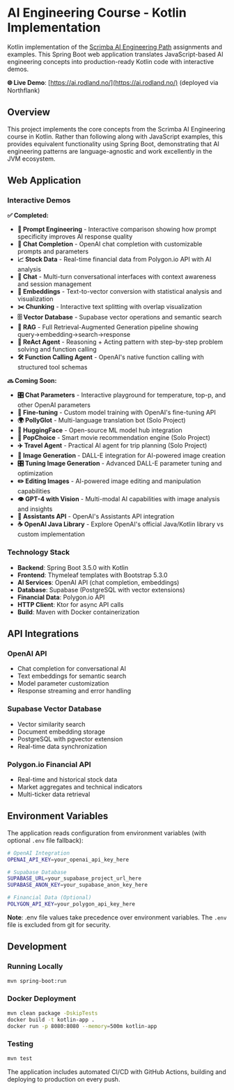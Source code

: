 # AI Engineering Course - Kotlin Implementation

Kotlin implementation of the [Scrimba AI Engineering Path](https://scrimba.com/the-ai-engineer-path-c02v) assignments and examples. This Spring Boot web application translates JavaScript-based AI engineering concepts into production-ready Kotlin code with interactive demos.

**🌐 Live Demo**: [https://ai.rodland.no/](https://ai.rodland.no/) (deployed via Northflank)

## Overview

This project implements the core concepts from the Scrimba AI Engineering course in Kotlin. Rather than following along with JavaScript examples, this provides equivalent functionality using Spring Boot, demonstrating that AI engineering patterns are language-agnostic and work excellently in the JVM ecosystem.

## Web Application

### Interactive Demos

**✅ Completed:**
- **📝 Prompt Engineering** - Interactive comparison showing how prompt specificity improves AI response quality
- **🤖 Chat Completion** - OpenAI chat completion with customizable prompts and parameters
- **📈 Stock Data** - Real-time financial data from Polygon.io API with AI analysis
- **💬 Chat** - Multi-turn conversational interfaces with context awareness and session management
- **🔢 Embeddings** - Text-to-vector conversion with statistical analysis and visualization  
- **✂️ Chunking** - Interactive text splitting with overlap visualization
- **🗄️ Vector Database** - Supabase vector operations and semantic search
- **🔗 RAG** - Full Retrieval-Augmented Generation pipeline showing query→embedding→search→response
- **🧠 ReAct Agent** - Reasoning + Acting pattern with step-by-step problem solving and function calling
- **🛠️ Function Calling Agent** - OpenAI's native function calling with structured tool schemas

**🔜 Coming Soon:**
- **🎛️ Chat Parameters** - Interactive playground for temperature, top-p, and other OpenAI parameters
- **🎯 Fine-tuning** - Custom model training with OpenAI's fine-tuning API
- **🌍 PollyGlot** - Multi-language translation bot (Solo Project)
- **🤗 HuggingFace** - Open-source ML model hub integration
- **🍿 PopChoice** - Smart movie recommendation engine (Solo Project)
- **✈️ Travel Agent** - Practical AI agent for trip planning (Solo Project)
- **🎨 Image Generation** - DALL-E integration for AI-powered image creation
- **🎛️ Tuning Image Generation** - Advanced DALL-E parameter tuning and optimization
- **✏️ Editing Images** - AI-powered image editing and manipulation capabilities
- **👁️ GPT-4 with Vision** - Multi-modal AI capabilities with image analysis and insights
- **🎯 Assistants API** - OpenAI's Assistants API integration
- **☕ OpenAI Java Library** - Explore OpenAI's official Java/Kotlin library vs custom implementation

### Technology Stack
- **Backend**: Spring Boot 3.5.0 with Kotlin
- **Frontend**: Thymeleaf templates with Bootstrap 5.3.0
- **AI Services**: OpenAI API (chat completion, embeddings)
- **Database**: Supabase (PostgreSQL with vector extensions)
- **Financial Data**: Polygon.io API
- **HTTP Client**: Ktor for async API calls
- **Build**: Maven with Docker containerization

## API Integrations

### OpenAI API
- Chat completion for conversational AI
- Text embeddings for semantic search
- Model parameter customization
- Response streaming and error handling

### Supabase Vector Database
- Vector similarity search
- Document embedding storage
- PostgreSQL with pgvector extension
- Real-time data synchronization

### Polygon.io Financial API
- Real-time and historical stock data
- Market aggregates and technical indicators
- Multi-ticker data retrieval

## Environment Variables

The application reads configuration from environment variables (with optional `.env` file fallback):

```bash
# OpenAI Integration
OPENAI_API_KEY=your_openai_api_key_here

# Supabase Database
SUPABASE_URL=your_supabase_project_url_here
SUPABASE_ANON_KEY=your_supabase_anon_key_here

# Financial Data (Optional)
POLYGON_API_KEY=your_polygon_api_key_here
```

**Note**: .env file values take precedence over environment variables. The `.env` file is excluded from git for security.

## Development

### Running Locally
```bash
mvn spring-boot:run
```

### Docker Deployment
```bash
mvn clean package -DskipTests
docker build -t kotlin-app .
docker run -p 8080:8080 --memory=500m kotlin-app
```

### Testing
```bash
mvn test
```

The application includes automated CI/CD with GitHub Actions, building and deploying to production on every push.